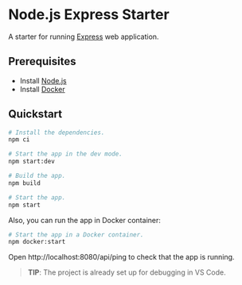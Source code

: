 # Node.js Express Starter

A starter for running [Express](https://expressjs.com/) web application.

## Prerequisites

- Install [Node.js](https://nodejs.org/)
- Install [Docker](https://docs.docker.com/)

## Quickstart

```sh
# Install the dependencies.
npm ci

# Start the app in the dev mode.
npm start:dev

# Build the app.
npm build

# Start the app.
npm start
```

Also, you can run the app in Docker container:

```sh
# Start the app in a Docker container.
npm docker:start
```

Open http://localhost:8080/api/ping to check that the app is running.

> **TIP**: The project is already set up for debugging in VS Code.

